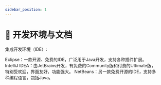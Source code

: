 ```yaml
---
sidebar_position: 1
---
```




# 🌵 开发环境与文档

集成开发环境（IDE）:

Eclipse：一款开源、免费的IDE，广泛用于Java开发，支持各种插件扩展。
IntelliJ IDEA：由JetBrains开发，有免费的Community版和付费的Ultimate版，特别受欢迎，界面友好，功能强大。
NetBeans：另一款免费开源的IDE，支持多种编程语言，包括Java。